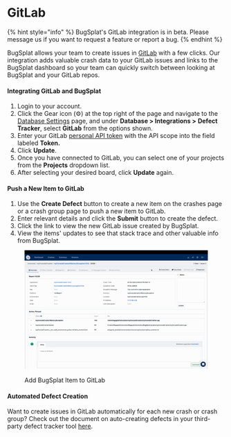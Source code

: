 # GitLab

{% hint style="info" %}
BugSplat's GitLab integration is in beta. Please message us if you want to request a feature or report a bug.
{% endhint %}

BugSplat allows your team to create issues in [GitLab](https://gitlab.com) with a few clicks. Our integration adds valuable crash data to your GitLab issues and links to the BugSplat dashboard so your team can quickly switch between looking at BugSplat and your GitLab repos.

#### Integrating GitLab and BugSplat

1. Login to your account.
2. Click the Gear icon (⚙️) at the top right of the page and navigate to the [Database Settings](https://app.bugsplat.com/v2/database/integrations) page, and under **Database > Integrations >** **Defect Tracker**, select **GitLab** from the options shown.
3. Enter your GitLab [personal API token](https://docs.gitlab.com/ee/user/profile/personal\_access\_tokens.html#create-a-personal-access-token) with the API scope into the field labeled **Token.**
4. Click **Update**.
5. Once you have connected to GitLab, you can select one of your projects from the **Projects** dropdown list.
6. After selecting your desired board, click **Update** again.

#### Push a New Item to GitLab

1. Use the **Create Defect** button to create a new item on the crashes page or a crash group page to push a new item to GitLab.
2. Enter relevant details and click the **Submit** button to create the defect.
3. Click the link to view the new GitLab issue created by BugSplat.
4. View the items' updates to see that stack trace and other valuable info from BugSplat.

<figure><img src="../../../../.gitbook/assets/output.gif" alt=""><figcaption><p>Add BugSplat Item to GitLab</p></figcaption></figure>

#### Automated Defect Creation <a href="#automated-defect-creation" id="automated-defect-creation"></a>

Want to create issues in GitLab automatically for each new crash or crash group? Check out the document on auto-creating defects in your third-party defect tracker tool [here](https://docs.bugsplat.com/introduction/development/integrating-with-tools/issue-trackers/auto-creating-defects-from-bugsplat-databases-in-attached-third-party-trackers).
